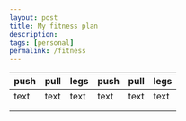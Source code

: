 ```yaml
---
layout: post
title: My fitness plan
description:
tags: [personal]
permalink: /fitness
---
```


| push | pull | legs | push | pull | legs |
|------|------|------|------|------|------|
| text | text | text | text | text | text |
|      |      |      |      |      |      |
|      |      |      |      |      |      |
